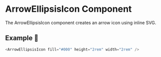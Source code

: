 # ArrowEllipsisIcon Component

The ArrowEllipsisIcon component creates an arrow icon using inline SVG.

## Example 🚀

```javascript
<ArrowEllipsisIcon fill="#000" height="2rem" width="2rem" />
```
